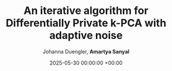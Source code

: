 ---
layout: post
categories: research
authors: "Amartya Sanyal"
venue: Theory and Practice of Differential Privacy
shortVenue: TPDP
title:  "An iterative algorithm for Differentially Private k-PCA with adaptive noise"
date:   2025-05-30 00:00:00 +00:00
author: Johanna Duengler, <strong> Amartya Sanyal </strong>
important: new
accepted: no
paper: https://johannaduengler.github.io/TPDP_2025_submission.pdf
---